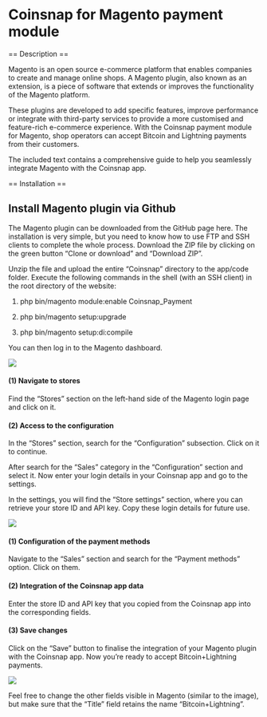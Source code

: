 # Coinsnap for Magento payment module

== Description ==

Magento is an open source e-commerce platform that enables companies to create and manage online shops. A Magento plugin, also known as an extension, is a piece of software that extends or improves the functionality of the Magento platform.

These plugins are developed to add specific features, improve performance or integrate with third-party services to provide a more customised and feature-rich e-commerce experience. With the Coinsnap payment module for Magento, shop operators can accept Bitcoin and Lightning payments from their customers.

The included text contains a comprehensive guide to help you seamlessly integrate Magento with the Coinsnap app.

== Installation ==

## Install Magento plugin via Github ##

The Magento plugin can be downloaded from the GitHub page here. The installation is very simple, but you need to know how to use FTP and SSH clients to complete the whole process. Download the ZIP file by clicking on the green button “Clone or download” and “Download ZIP”.

Unzip the file and upload the entire “Coinsnap” directory to the app/code folder. Execute the following commands in the shell (with an SSH client) in the root directory of the website:

1. php bin/magento module:enable Coinsnap_Payment

2. php bin/magento setup:upgrade

3. php bin/magento setup:di:compile

You can then log in to the Magento dashboard.

![](https://coinsnap.io/wp-content/uploads/2023/12/Screenshot-2023-12-21-at-19.22.00.png)

#### (1) Navigate to stores ####
Find the “Stores” section on the left-hand side of the Magento login page and click on it.

#### (2) Access to the configuration ####
In the “Stores” section, search for the “Configuration” subsection. Click on it to continue.

After search for the “Sales” category in the “Configuration” section and select it. Now enter your login details in your Coinsnap app and go to the settings.

In the settings, you will find the “Store settings” section, where you can retrieve your store ID and API key. Copy these login details for future use.

![](https://coinsnap.io/wp-content/uploads/2023/11/Screenshot-2023-11-30-at-10.22.46.png)

#### (1) Configuration of the payment methods ####
Navigate to the “Sales” section and search for the “Payment methods” option. Click on them.

#### (2) Integration of the Coinsnap app data ####
Enter the store ID and API key that you copied from the Coinsnap app into the corresponding fields.

#### (3) Save changes ####
Click on the “Save” button to finalise the integration of your Magento plugin with the Coinsnap app. Now you’re ready to accept Bitcoin+Lightning payments.

![](https://coinsnap.io/wp-content/uploads/2023/12/Screenshot-2023-12-21-at-19.26.32.png)

Feel free to change the other fields visible in Magento (similar to the image), but make sure that the “Title” field retains the name “Bitcoin+Lightning”.
